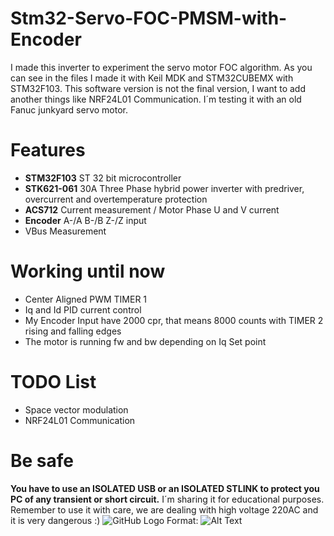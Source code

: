 # Stm32-Servo-FOC-PMSM-with-Encoder
I made this inverter to experiment the servo motor FOC algorithm. As you can see in the files I made it with Keil MDK and STM32CUBEMX with STM32F103. This software version is not the final version, I want to add another things like NRF24L01 Communication.
I´m testing it with an old Fanuc junkyard servo motor.

# Features
- **STM32F103** ST 32 bit microcontroller
- **STK621-061** 30A Three Phase hybrid power inverter with predriver, overcurrent and overtemperature protection
- **ACS712** Current measurement / Motor Phase U and V current
- **Encoder** A-/A B-/B Z-/Z input
- VBus Measurement

# Working until now
- Center Aligned PWM TIMER 1
- Iq and Id PID current control
- My Encoder Input have 2000 cpr, that means 8000 counts with TIMER 2 rising and falling edges
- The motor is running fw and bw depending on Iq Set point


# TODO List
- Space vector modulation
- NRF24L01 Communication

# Be safe
**You have to use an ISOLATED USB or an ISOLATED STLINK to protect you PC of any transient or short circuit.**
I´m sharing it for educational purposes.
Remember to use it with care, we are dealing with high voltage 220AC and it is very dangerous :)
![GitHub Logo](/images/logo.png)
Format: ![Alt Text](url)
